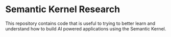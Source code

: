 # Semantic Kernel Research

This repository contains code that is useful to trying to better learn and understand how to build AI powered applications using the Semantic Kernel.
